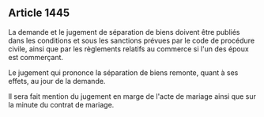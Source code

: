 Article 1445
----
La demande et le jugement de séparation de biens doivent être publiés dans les
conditions et sous les sanctions prévues par le code de procédure civile, ainsi
que par les règlements relatifs au commerce si l'un des époux est commerçant.

Le jugement qui prononce la séparation de biens remonte, quant à ses effets, au
jour de la demande.

Il sera fait mention du jugement en marge de l'acte de mariage ainsi que sur la
minute du contrat de mariage.
